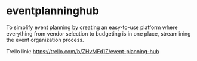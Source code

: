 # eventplanninghub
To simplify event planning by creating an easy-to-use platform where everything from vendor selection to budgeting is in one place, streamlining the event organization process.


Trello link: https://trello.com/b/ZHvMFd1Z/event-planning-hub